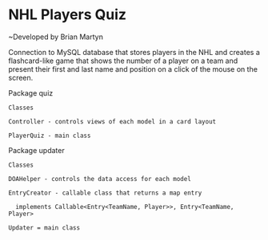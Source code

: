 NHL Players Quiz
==============
~Developed by Brian Martyn

Connection to MySQL database that stores players in the NHL and creates a flashcard-like game that shows the number of a player on a team and present their first and last name and position on a click of the mouse on the screen.

Package quiz

  	Classes
  
    Controller - controls views of each model in a card layout
    
    PlayerQuiz - main class


Package updater

  	Classes
  
    DOAHelper - controls the data access for each model
    
    EntryCreator - callable class that returns a map entry
    
      implements Callable<Entry<TeamName, Player>>, Entry<TeamName, Player>
      
    Updater = main class

